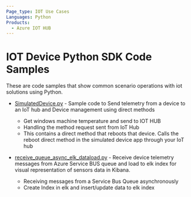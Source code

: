 ```yaml
---
Page_type: IOT Use Cases
Languages: Python
Products:
  - Azure IOT HUB
---
```


# IOT Device Python SDK Code Samples 

These are code samples that show common scenario operations with iot solutions using Python. 

- [SimulatedDevice.py](./azure-iothub/SimulatedDevice.py) - Sample code to Send telemetry from a device to an IoT hub and Device management using direct methods

    - Get windows machine temperature and send to IOT HUB
    - Handling the method request sent from IoT Hub
    - This contains a direct method that reboots that device. Calls the reboot direct method in the simulated device app through your IoT hub

- [receive_queue_async_elk_dataload.py](.azure-iothub/receive_queue_async_elk_dataload.py) - Receive device telemetry messages from Azure Service BUS queue and load to elk index for visual representation of sensors data in Kibana.

   - Receiving messages from a Service Bus Queue asynchronously
   - Create Index in elk and insert/update data to elk index

